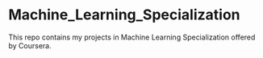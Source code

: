 # Machine_Learning_Specialization
This repo contains my projects in Machine Learning Specialization offered by Coursera.
